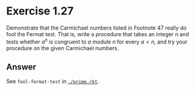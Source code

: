 # Exercise 1.27

Demonstrate that the Carmichael numbers listed in Footnote 47 really do fool the
Fermat test. That is, write a procedure that takes an integer $n$ and tests
whether $a^n$ is congruent to $a$ module $n$ for every $a < n$, and try your
procedure on the given Carmichael numbers.

## Answer

See `fool-fermat-test` in [`./prime.rkt`](./prime.rkt).
